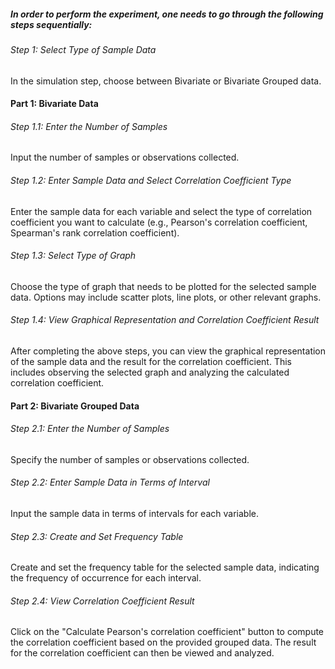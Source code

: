 ##### In order to perform the experiment, one needs to go through the following steps sequentially:

###### Step 1: Select Type of Sample Data
In the simulation step, choose between Bivariate or Bivariate Grouped data.

#### Part 1: Bivariate Data
###### Step 1.1: Enter the Number of Samples
Input the number of samples or observations collected.

###### Step 1.2: Enter Sample Data and Select Correlation Coefficient Type
Enter the sample data for each variable and select the type of correlation coefficient you want to calculate (e.g., Pearson's correlation coefficient, Spearman's rank correlation coefficient).

###### Step 1.3: Select Type of Graph
Choose the type of graph that needs to be plotted for the selected sample data. Options may include scatter plots, line plots, or other relevant graphs.

###### Step 1.4: View Graphical Representation and Correlation Coefficient Result
After completing the above steps, you can view the graphical representation of the sample data and the result for the correlation coefficient. This includes observing the selected graph and analyzing the calculated correlation coefficient.

#### Part 2: Bivariate Grouped Data
###### Step 2.1: Enter the Number of Samples
Specify the number of samples or observations collected.

###### Step 2.2: Enter Sample Data in Terms of Interval
Input the sample data in terms of intervals for each variable.

###### Step 2.3: Create and Set Frequency Table
Create and set the frequency table for the selected sample data, indicating the frequency of occurrence for each interval.

###### Step 2.4: View Correlation Coefficient Result
Click on the "Calculate Pearson's correlation coefficient" button to compute the correlation coefficient based on the provided grouped data. The result for the correlation coefficient can then be viewed and analyzed.

